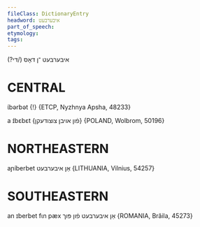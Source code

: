 ```yaml
---
fileClass: DictionaryEntry
headword: איבערבעט
part_of_speech: 
etymology: 
tags: 
---
```

איבערבעט
־ן
דאָס (/די?)

CENTRAL
========

ɩ́bərbət {!} {ETCP, Nyzhnya Apsha, 48233}

a ɪ́bɛbɛt {פֿון אויבן צוצודעקן} {POLAND, Wolbrom, 50196}

NORTHEASTERN
==============

aɲíberbet אַן איבערבעט {LITHUANIA, Vilnius, 54257}

SOUTHEASTERN
==============

an ɪberbet fɩn pæx אַן איבערבעט פֿון פּוך {ROMANIA, Brăila, 45273}
